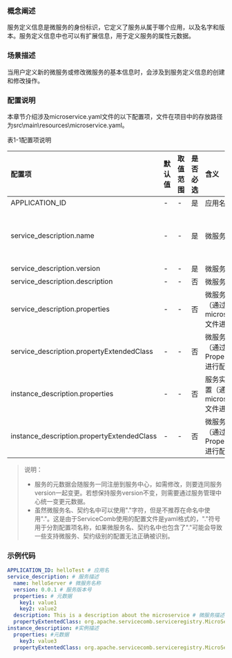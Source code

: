 ### 概念阐述

服务定义信息是微服务的身份标识，它定义了服务从属于哪个应用，以及名字和版本。服务定义信息中也可以有扩展信息，用于定义服务的属性元数据。

### 场景描述

当用户定义新的微服务或修改微服务的基本信息时，会涉及到服务定义信息的创建和修改操作。

### 配置说明

本章节介绍涉及microservice.yaml文件的以下配置项，文件在项目中的存放路径为src\main\resources\microservice.yaml。

表1-1配置项说明

| 配置项 | 默认值 | 取值范围 | 是否必选 | 含义 | 注意 |
| :--- | :--- | :--- | :--- | :--- | :--- |
| APPLICATION\_ID | - | - | 是 | 应用名 | - |
| service\_description.name | - | - | 是 | 微服务名 | 应确保app内部唯一。微服务名支持数字、大小写字母和"-"、"\_"、"."三个特殊字符，但是不能以特殊字符作为首尾字符，命名规范为：^\[a-zA-Z0-9\]+$\|^\[a-zA-Z0-9\]\[a-zA-Z0-9\_-.\]\*\[a-zA-Z0-9\]$。 |
| service\_description.version | - | - | 是 | 微服务版本号 | - |
| service\_description.description | - | - | 否 | 微服务描述 |  |
| service\_description.properties | - | - | 否 | 微服务元数据配置（通过microservice.yaml文件进行配置） | - |
| service\_description.propertyExtendedClass | - | - | 否 | 微服务元数据配置（通过实现接口PropertyExtended进行配置） | 接口返回的配置会覆盖配置文件中key相同的配置。 |
| instance\_description.properties | - | - | 否 | 服务实例元数据配置（通过microservice.yaml文件进行配置） |  |
| instance\_description.propertyExtendedClass | - | - | 否 | 微服务元数据配置（通过实现接口PropertyExtended进行配置） | 同service\_description.propertyExtendedClass |

> 说明：
>
> * 服务的元数据会随服务一同注册到服务中心，如需修改，则要连同服务version一起变更。若想保持服务version不变，则需要通过服务管理中心统一变更元数据。
> * 虽然微服务名、契约名中可以使用"."字符，但是不推荐在命名中使用"."。这是由于ServiceComb使用的配置文件是yaml格式的，"."符号用于分割配置项名称，如果微服务名、契约名中也包含了"."可能会导致一些支持微服务、契约级别的配置无法正确被识别。

### 示例代码

```yaml
APPLICATION_ID: helloTest # 应用名
service_description: # 服务描述
  name: helloServer # 微服务名称
  version: 0.0.1 # 服务版本号
  properties: # 元数据
    key1: value1
    key2: value2
  description: This is a description about the microservice # 微服务描述
  propertyExtentedClass: org.apache.servicecomb.serviceregistry.MicroServicePropertyExtendedStub
instance_description: #实例描述
  properties: #元数据
    key3: value3
  propertyExtentedClass: org.apache.servicecomb.serviceregistry.MicroServicePropertyExtendedStub
```
